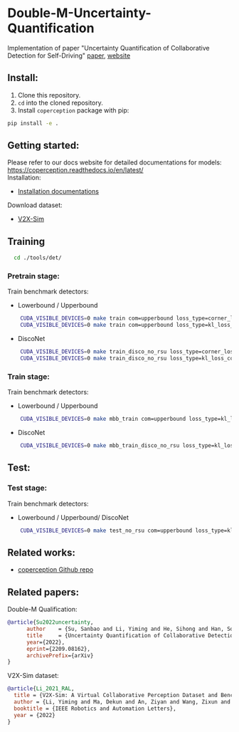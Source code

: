 # Double-M-Uncertainty-Quantification
Implementation of paper "Uncertainty Quantification of Collaborative Detection for Self-Driving" [paper](https://arxiv.org/abs/2209.08162), [website](https://coperception.github.io/double-m-quantification/)

## Install:
1. Clone this repository.
2. `cd` into the cloned repository.
3. Install `coperception` package with pip:
  ```bash
  pip install -e .
  ```
## Getting started:
Please refer to our docs website for detailed documentations for models: https://coperception.readthedocs.io/en/latest/  
Installation:
- [Installation documentations](https://coperception.readthedocs.io/en/latest/getting_started/installation/)

Download dataset:
- [V2X-Sim](https://coperception.readthedocs.io/en/latest/datasets/v2x_sim/)

## Training

```bash
  cd ./tools/det/
```

### Pretrain stage:

Train benchmark detectors:
- Lowerbound / Upperbound
```bash
    CUDA_VISIBLE_DEVICES=0 make train com=upperbound loss_type=corner_loss logpath=check/check_loss_base nepoch=60
    CUDA_VISIBLE_DEVICES=0 make train com=upperbound loss_type=kl_loss_corner_pair_ind logpath=check/check_loss_base nepoch=80
```

- DiscoNet
```bash
    CUDA_VISIBLE_DEVICES=0 make train_disco_no_rsu loss_type=corner_loss logpath=check/check_loss_base nepoch=60
    CUDA_VISIBLE_DEVICES=0 make train_disco_no_rsu loss_type=kl_loss_corner_pair_ind logpath=check/check_loss_base nepoch=80
```

### Train stage:

Train benchmark detectors:
- Lowerbound / Upperbound
```bash
    CUDA_VISIBLE_DEVICES=0 make mbb_train com=upperbound loss_type=kl_loss_corner_pair_ind logpath=check/check_loss_corner_pair_ind nepoch=25
```

- DiscoNet
```bash
    CUDA_VISIBLE_DEVICES=0 make mbb_train_disco_no_rsu loss_type=kl_loss_corner_pair_ind logpath=check/check_loss_corner_pair_ind nepoch=25
```

## Test:

### Test stage:
Train benchmark detectors:
- Lowerbound / Upperbound/ DiscoNet
```bash
    CUDA_VISIBLE_DEVICES=0 make test_no_rsu com=upperbound loss_type=kl_loss_corner_pair_ind logpath=check/check_loss_corner_pair_ind nepoch=25
```

## Related works:
- [coperception Github repo](https://github.com/coperception/coperception)

## Related papers:
Double-M Qualification:
```bibtex
@article{Su2022uncertainty,
      author    = {Su, Sanbao and Li, Yiming and He, Sihong and Han, Songyang and Feng, Chen and Ding, Caiwen and Miao, Fei},
      title     = {Uncertainty Quantification of Collaborative Detection for Self-Driving},
      year={2022},
      eprint={2209.08162},
      archivePrefix={arXiv}
}
```

V2X-Sim dataset:
```bibtex
@article{Li_2021_RAL,
  title = {V2X-Sim: A Virtual Collaborative Perception Dataset and Benchmark for Autonomous Driving},
  author = {Li, Yiming and Ma, Dekun and An, Ziyan and Wang, Zixun and Zhong, Yiqi and Chen, Siheng and Feng, Chen},
  booktitle = {IEEE Robotics and Automation Letters},
  year = {2022}
}
```